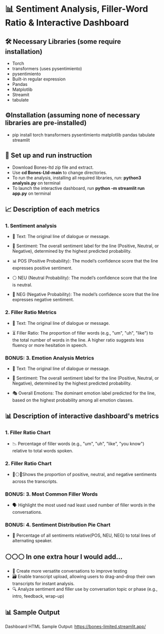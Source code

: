 # 📊 Sentiment Analysis, Filler-Word Ratio & Interactive Dashboard
## 🛠️ Necessary Libraries (some require installation)
- Torch
- transformers (uses pysentimiento)
- pysentimiento
- Built-in regular expression
- Pandas
- Matplotlib
- Streamit
- tabulate

## ⚙️Installation (assuming none of necessary libraries are pre-installed)
- pip install torch transformers pysentimiento matplotlib pandas tabulate streamlit
  
## 📂 Set up and run instruction
- Download Bones-ltd zip file and extract.
- Use **cd Bones-Ltd-main** to change directories.
- To run the analysis, installing all required libraries, run: **python3 analysis.py** on terminal
- To launch the interactive dashboard, run **python -m streamlit run app.py** on terminal

## 📈 Description of each metrics
### 1. Sentiment analysis
- 💬 Text: The original line of dialogue or message.

- 🙂 Sentiment: The overall sentiment label for the line (Positive, Neutral, or Negative), determined by the highest predicted probability.

- 📊 POS (Positive Probability): The model’s confidence score that the line expresses positive sentiment.

- ⚪ NEU (Neutral Probability): The model’s confidence score that the line is neutral.

- 🔴 NEG (Negative Probability): The model’s confidence score that the line expresses negative sentiment.

### 2. Filler Ratio Metrics
- 💬 Text: The original line of dialogue or message.

- ⏳ Filler Ratio: The proportion of filler words (e.g., "um", "uh", "like") to the total number of words in the line. A higher ratio suggests less fluency or more hesitation in speech.

### BONUS: 3. Emotion Analysis Metrics
- 💬 Text: The original line of dialogue or message.

- 🙂 Sentiment: The overall sentiment label for the line (Positive, Neutral, or Negative), determined by the highest predicted probability.

- 🎭 Overall Emotions: The dominant emotion label predicted for the line, based on the highest probability among all emotion classes.

## 📊 Description of interactive dashboard's metrics
### 1. Filler Ratio Chart
- 📉 Percentage of filler words (e.g., "um", "uh", "like", "you know") relative to total words spoken.

### 2. Filler Ratio Chart
- 🙂⚪🔴Shows the proportion of positive, neutral, and negative sentiments across the transcripts.

### BONUS: 3. Most Common Filler Words
- 🗣️ Highlight the most used nad least used number of filler words in the conversations.

### BONUS: 4. Sentiment Distribution Pie Chart
- 🥧 Percentage of all sentiments relative(POS, NEU, NEG) to total lines of alternating speaker.

## ⚪⚪⚪ In one extra hour I would add…
- 🎯 Create more versatite conversations to improve testing
- 🗃️ Enable transcript upload, allowing users to drag-and-drop their own transcripts for instant analysis. 
- 🔍 Analyze sentiment and filler use by conversation topic or phase (e.g., intro, feedback, wrap-up)

## 📊 Sample Output
Dashboard HTML Sample Output: https://bones-limited.streamlit.app/
